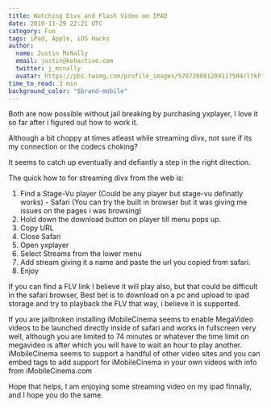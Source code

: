 ```yaml
---
title: Watching Divx and Flash Video on IPAD
date: 2010-11-29 22:21 UTC
category: Fun
tags: iPad, Apple, iOS Hacks
author:
  name: Justin McNally
  email: justin@kohactive.com
  twitter: j_mcnally
  avatar: https://pbs.twimg.com/profile_images/570726681204117504/ltkFf5dq.jpeg
time_to_read: 3 min
background_color: "$brand-mobile"
---
```


Both are now possible without jail breaking by purchasing yxplayer, I love it so far after i figured out how to work it.

Although a bit choppy at times atleast while streaming divx, not sure if its my connection or the codecs choking?

It seems to catch up eventually and defiantly a step in the right direction.

The quick how to for streaming divx from the web is:

1. Find a Stage-Vu player (Could be any player but stage-vu definatly works)  - Safari (You can try the built in browser but it was giving me issues on the pages i was browsing)
3. Hold down the download button on player till menu pops up.
4. Copy URL
5. Close Safari
6. Open yxplayer
7. Select Streams from the lower menu
8. Add stream giving it a name and paste the url you copied from safari.
9. Enjoy

If you can find a FLV link I believe it will play also, but that could be difficult in the safari browser, Best bet is to download on a pc and upload to ipad storage and try to playback the FLV that way, i believe it is supported.

If you are jailbroken installing iMobileCinema seems to enable MegaVideo videos to be launched directly inside of safari and works in fullscreen very well, although you are limited to 74 minutes or whatever the time limit on megavideo is after which you will have to wait an hour to play another. iMobileCinema seems to support a handful of other video sites and you can embed tags to add support for iMobileCinema in your own videos with info from iMobileCinema.com

Hope that helps, I am enjoying some streaming video on my ipad finnally, and I hope you do the same.